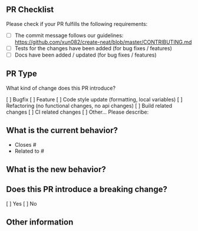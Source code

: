 ## PR Checklist

Please check if your PR fulfills the following requirements:

- [ ] The commit message follows our guidelines: https://github.com/xun082/create-neat/blob/master/CONTRIBUTING.md
- [ ] Tests for the changes have been added (for bug fixes / features)
- [ ] Docs have been added / updated (for bug fixes / features)

## PR Type

What kind of change does this PR introduce?

<!-- Please check the one that applies to this PR using "x". -->

[ ] Bugfix
[ ] Feature
[ ] Code style update (formatting, local variables)
[ ] Refactoring (no functional changes, no api changes)
[ ] Build related changes
[ ] CI related changes
[ ] Other... Please describe:

## What is the current behavior?

- Closes #<!-- If this PR closes an issue, please include the issue number. -->
- Related to #<!-- If this PR is related to other issues, please include their numbers. -->

## What is the new behavior?

<!-- Please describe the changes this PR makes and why it should be merged. Include any relevant issues it addresses. -->

## Does this PR introduce a breaking change?

[ ] Yes
[ ] No

<!-- If this PR contains a breaking change, please describe the impact and migration path for existing applications below. -->

## Other information
